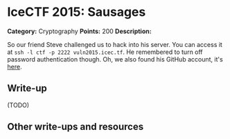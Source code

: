 # IceCTF 2015: Sausages

**Category:** Cryptography
**Points:** 200
**Description:** 

So our friend Steve challenged us to hack into his server. You can access it at <code>ssh -l ctf -p 2222 vuln2015.icec.tf</code>. He remembered to turn off password authentication though. Oh, we also found his GitHub account, it's <a target='_blank' href='https://github.com/icectf-steve'>here</a>.

## Write-up

(TODO)

## Other write-ups and resources

